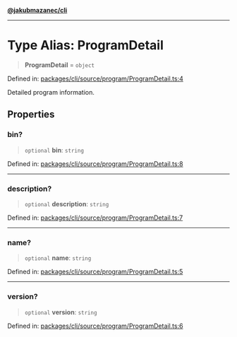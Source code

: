 [**@jakubmazanec/cli**](../README.md)

---

# Type Alias: ProgramDetail

> **ProgramDetail** = `object`

Defined in:
[packages/cli/source/program/ProgramDetail.ts:4](https://github.com/jakubmazanec/tools/blob/026d472564678641afd0039e9c07d936f221ca46/packages/cli/source/program/ProgramDetail.ts#L4)

Detailed program information.

## Properties

### bin?

> `optional` **bin**: `string`

Defined in:
[packages/cli/source/program/ProgramDetail.ts:8](https://github.com/jakubmazanec/tools/blob/026d472564678641afd0039e9c07d936f221ca46/packages/cli/source/program/ProgramDetail.ts#L8)

---

### description?

> `optional` **description**: `string`

Defined in:
[packages/cli/source/program/ProgramDetail.ts:7](https://github.com/jakubmazanec/tools/blob/026d472564678641afd0039e9c07d936f221ca46/packages/cli/source/program/ProgramDetail.ts#L7)

---

### name?

> `optional` **name**: `string`

Defined in:
[packages/cli/source/program/ProgramDetail.ts:5](https://github.com/jakubmazanec/tools/blob/026d472564678641afd0039e9c07d936f221ca46/packages/cli/source/program/ProgramDetail.ts#L5)

---

### version?

> `optional` **version**: `string`

Defined in:
[packages/cli/source/program/ProgramDetail.ts:6](https://github.com/jakubmazanec/tools/blob/026d472564678641afd0039e9c07d936f221ca46/packages/cli/source/program/ProgramDetail.ts#L6)
